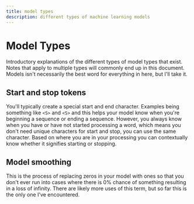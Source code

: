 ```yaml
---
title: model types
description: different types of machine learning models
---
```


# Model Types

Introductory explanations of the different types of model types that exist. Notes that apply to multiple types will commonly end up in this document. Models isn't necessarily the best word for everything in here, but I'll take it.

## Start and stop tokens

You'll typically create a special start and end character. Examples being something like `<S>` and `<S>` and this helps your model know when you're beginning a sequence or ending a sequence. However, you always know when you have or have not started processing a word, which means you don't need unique characters for start and stop, you can use the same character. Based on where you are in your processing you can contextually know whether it signifies starting or stopping.

## Model smoothing

This is the process of replacing zeros in your model with ones so that you don't ever run into cases where there is 0% chance of something resulting in a loss of infinity. There are likely more uses of this term, but so far this is the only one I've encountered.
